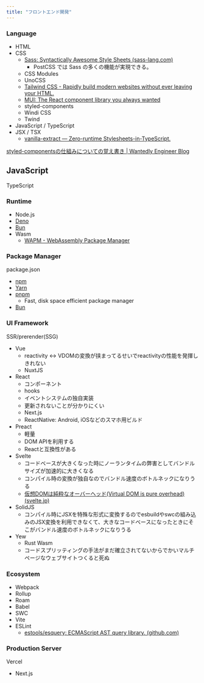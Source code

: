 ```yaml
---
title: "フロントエンド開発"
---
```


### Language
- HTML
- CSS
	- [Sass: Syntactically Awesome Style Sheets (sass-lang.com)](https://sass-lang.com/)
		- PostCSS では Sass の多くの機能が実現できる。
	- CSS Modules
	- UnoCSS
	- [Tailwind CSS - Rapidly build modern websites without ever leaving your HTML.](https://tailwindcss.com/)
	- [MUI: The React component library you always wanted](https://mui.com/)
	- styled-components
	- Windi CSS
	- Twind
- JavaScript / TypeScript
- JSX / TSX
	- [vanilla-extract — Zero-runtime Stylesheets-in-TypeScript.](https://vanilla-extract.style/)

[styled-componentsの仕組みについての覚え書き | Wantedly Engineer Blog](https://en-jp.wantedly.com/companies/wantedly/post_articles/406209)

## JavaScript
TypeScript

### Runtime
- Node.js
- [Deno](https://deno.land/)
- [Bun](https://bun.sh/)
- Wasm
	- [WAPM - WebAssembly Package Manager](https://wapm.io/)

### Package Manager
package.json
- [npm](https://www.npmjs.com/)
- [Yarn](https://yarnpkg.com/)
- [pnpm](https://pnpm.io/)
	- Fast, disk space efficient package manager
- [Bun](https://bun.sh/)

### UI Framework
SSR/prerender(SSG)
- Vue
	- reactivity <-> VDOMの変換が挟まってるせいでreactivityの性能を発揮しきれない
	- NuxtJS
- React
	- コンポーネント
	- hooks
	- イベントシステムの独自実装
	- 更新されないことが分かりにくい
	- Next.js
	- ReactNative: Android, iOSなどのスマホ用ビルド
- Preact
	- 軽量
	- DOM APIを利用する
	- Reactと互換性がある
- Svelte
	- コードベースが大きくなった時にノーランタイムの弊害としてバンドルサイズが加速的に大きくなる
	- コンパイル時の変換が独自なのでバンドル速度のボトルネックになりうる
	- [仮想DOMは純粋なオーバーヘッド(Virtual DOM is pure overhead) (svelte.jp)](https://svelte.jp/blog/virtual-dom-is-pure-overhead)
- SolidJS
	- コンパイル時にJSXを特殊な形式に変換するのでesbuildやswcの組み込みのJSX変換を利用できなくて、大きなコードベースになったときにそこがバンドル速度のボトルネックになりうる
- Yew
	- Rust Wasm
	- コードスプリッティングの手法がまだ確立されてないからでかいマルチページなウェブサイトつくると死ぬ

### Ecosystem
- Webpack
- Rollup
- Roam
- Babel
- SWC
- Vite
- ESLint
	- [estools/esquery: ECMAScript AST query library. (github.com)](https://github.com/estools/esquery)

### Production Server
Vercel
- Next.js
